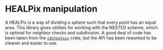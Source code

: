 # HEALPix manipulation

A HEALPix is a way of dividing a sphere such that every point has an equal area. This library gives utilities for working with the NESTED scheme, which is optimal for neighbor checks and subdivision. A good deal of code has been taken from the [`cdshealpix`](https://crates.io/crates/cdshealpix) crate, but the API has been reworked to be cleaner and easier to use.

